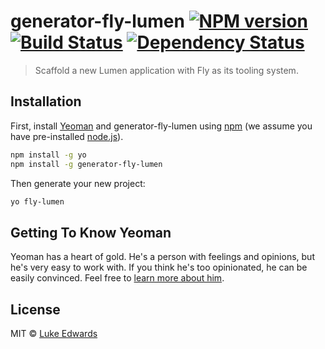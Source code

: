 # generator-fly-lumen [![NPM version][npm-image]][npm-url] [![Build Status][travis-image]][travis-url] [![Dependency Status][daviddm-image]][daviddm-url]
> Scaffold a new Lumen application with Fly as its tooling system.

## Installation

First, install [Yeoman](http://yeoman.io) and generator-fly-lumen using [npm](https://www.npmjs.com/) (we assume you have pre-installed [node.js](https://nodejs.org/)).

```bash
npm install -g yo
npm install -g generator-fly-lumen
```

Then generate your new project:

```bash
yo fly-lumen
```

## Getting To Know Yeoman

Yeoman has a heart of gold. He&#39;s a person with feelings and opinions, but he&#39;s very easy to work with. If you think he&#39;s too opinionated, he can be easily convinced. Feel free to [learn more about him](http://yeoman.io/).

## License

MIT © [Luke Edwards](https://lukeed.com)


[npm-image]: https://badge.fury.io/js/generator-fly-lumen.svg
[npm-url]: https://npmjs.org/package/generator-fly-lumen
[travis-image]: https://travis-ci.org/lukeed/generator-fly-lumen.svg?branch=master
[travis-url]: https://travis-ci.org/lukeed/generator-fly-lumen
[daviddm-image]: https://david-dm.org/lukeed/generator-fly-lumen.svg?theme=shields.io
[daviddm-url]: https://david-dm.org/lukeed/generator-fly-lumen
